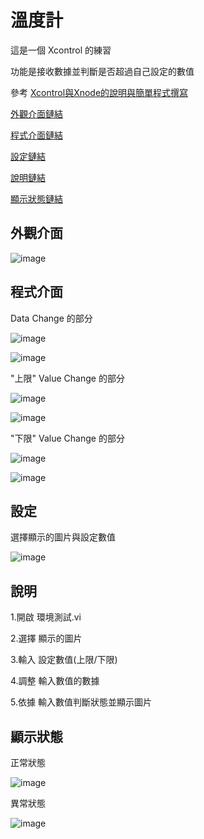 # 溫度計
這是一個 Xcontrol 的練習 
 
功能是接收數據並判斷是否超過自己設定的數值

參考 [Xcontrol與Xnode的說明與簡單程式撰寫](https://www.youtube.com/watch?v=Cye2YCLNnss/"Title")

[外觀介面鏈結](https://github.com/hongcheng-sun/labview/blob/main/%E5%A3%93%E5%8A%9B%E8%A8%88/%E5%A3%93%E5%8A%9B%E8%A8%88%E7%9A%84%E8%AA%AA%E6%98%8E.MD#%E5%A4%96%E8%A7%80%E4%BB%8B%E9%9D%A2)
 
[程式介面鏈結](https://github.com/hongcheng-sun/labview/blob/main/%E6%BA%AB%E5%BA%A6%E8%A8%88/%E6%BA%AB%E5%BA%A6%E8%A8%88%E7%9A%84%E8%AA%AA%E6%98%8E.MD#%E7%A8%8B%E5%BC%8F%E4%BB%8B%E9%9D%A2)
 
[設定鏈結](https://github.com/hongcheng-sun/labview/blob/main/%E6%BA%AB%E5%BA%A6%E8%A8%88/%E6%BA%AB%E5%BA%A6%E8%A8%88%E7%9A%84%E8%AA%AA%E6%98%8E.MD#%E8%A8%AD%E5%AE%9A)

[說明鏈結](https://github.com/hongcheng-sun/labview/blob/main/%E6%BA%AB%E5%BA%A6%E8%A8%88/%E6%BA%AB%E5%BA%A6%E8%A8%88%E7%9A%84%E8%AA%AA%E6%98%8E.MD#%E8%AA%AA%E6%98%8E)

[顯示狀態鏈結](https://github.com/hongcheng-sun/labview/blob/main/%E6%BA%AB%E5%BA%A6%E8%A8%88/%E6%BA%AB%E5%BA%A6%E8%A8%88%E7%9A%84%E8%AA%AA%E6%98%8E.MD#%E9%A1%AF%E7%A4%BA%E7%8B%80%E6%85%8B)

## 外觀介面

![image](https://user-images.githubusercontent.com/111770752/191543101-a926be0f-8c91-4102-8ce0-5ba735e33223.png)

## 程式介面

Data Change 的部分

![image](https://user-images.githubusercontent.com/111770752/191544482-9c0311cf-1c77-4f19-b0fb-09dea4244da6.png)

![image](https://user-images.githubusercontent.com/111770752/191544603-93b98b1b-b8be-4e92-aeb7-61d4712e6dc6.png)

"上限" Value Change 的部分

![image](https://user-images.githubusercontent.com/111770752/191544854-561947fc-062d-4d98-9673-af27ac706b21.png)

![image](https://user-images.githubusercontent.com/111770752/191544730-17682c26-eea0-4eb0-8b0c-b90431393214.png)

"下限" Value Change 的部分

![image](https://user-images.githubusercontent.com/111770752/191544995-97a765a8-48cc-405a-bd6f-e1f2891375ae.png)

![image](https://user-images.githubusercontent.com/111770752/191544929-cea3272a-8ee8-46c2-882e-7332d606fe01.png)

## 設定

選擇顯示的圖片與設定數值

![image](https://user-images.githubusercontent.com/111770752/191545374-2a833cf7-8f00-4035-9dfd-e195c0242ffa.png)

## 說明

1.開啟 環境測試.vi 

2.選擇 顯示的圖片

3.輸入 設定數值(上限/下限)

4.調整 輸入數值的數據

5.依據 輸入數值判斷狀態並顯示圖片

## 顯示狀態

正常狀態

![image](https://user-images.githubusercontent.com/111770752/191545645-500583bd-5adf-4328-8781-0d60f7ccea57.png)

異常狀態

![image](https://user-images.githubusercontent.com/111770752/191545761-7f566e27-1dd9-4c6e-b498-8de67fd836a4.png)

